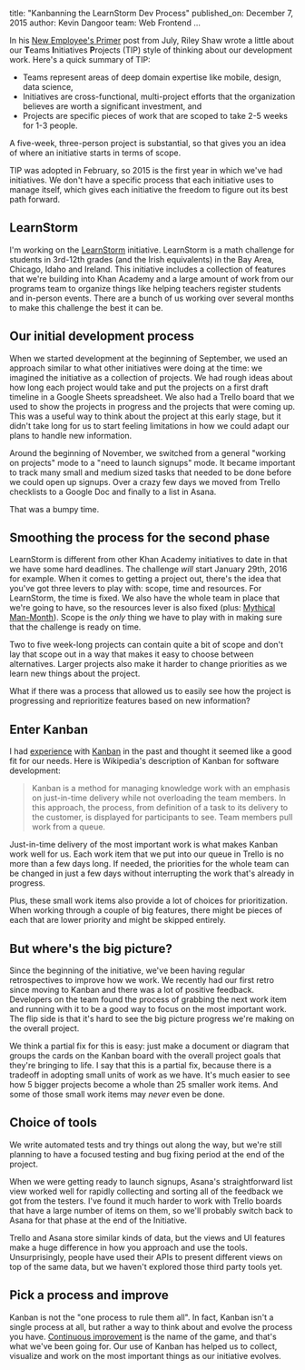 title: "Kanbanning the LearnStorm Dev Process"
published_on: December 7, 2015
author: Kevin Dangoor
team: Web Frontend
...

In his [New Employee's Primer](http://engineering.khanacademy.org/posts/new-employees-primer.htm)
post from July, Riley Shaw wrote a little about our **T**eams **I**nitiatives
**P**rojects (TIP) style of thinking about our development work. Here's a quick
summary of TIP:

* Teams represent areas of deep domain expertise like mobile, design,
  data science,
* Initiatives are cross-functional, multi-project efforts that the
  organization believes are worth a significant investment, and
* Projects are specific pieces of work that are scoped to take 2-5 weeks for
  1-3 people.

A five-week, three-person project is substantial, so that gives you
an idea of where an initiative starts in terms of scope.

TIP was adopted in February, so 2015 is the first year in which we've had
initiatives. We don't have a specific process that each initiative uses
to manage itself, which gives each initiative the freedom to figure out its
best path forward.

## LearnStorm

I'm working on the [LearnStorm](http://learnstorm2016.org) initiative.
LearnStorm is a math challenge for students in 3rd-12th grades (and the
Irish equivalents) in the Bay Area, Chicago, Idaho and Ireland. This
initiative includes a collection of features that we're building into Khan
Academy and a large amount of work from our programs team to organize things
like helping teachers register students and in-person events. There are a bunch
of us working over several months to make this challenge the best it can be.

## Our initial development process

When we started development at the beginning of September, we used
an approach similar to what other initiatives were doing at the time:
we imagined the initiative as a collection of projects. We had rough ideas
about how long each project would take and put the projects on a first draft
timeline in a Google Sheets spreadsheet. We also had a Trello board that we
used to show the projects in progress and the projects that were coming up.
This was a useful way to think about the project at this early stage, but
it didn't take long for us to start feeling limitations in how we could adapt
our plans to handle new information.

Around the beginning of November, we switched from a general "working on
projects" mode to a "need to launch signups" mode. It became important to
track many small and medium sized tasks that needed to be done
before we could open up signups. Over a crazy few days we moved from Trello
checklists to a Google Doc and finally to a list in Asana.

That was a bumpy time.

## Smoothing the process for the second phase

LearnStorm is different from other Khan Academy initiatives to date in that we
have some hard deadlines. The challenge *will* start January 29th, 2016 for
example. When it comes to getting a project out, there's the idea that you've
got three levers to play with: scope, time and resources. For LearnStorm, the time
is fixed. We also have the whole team in place that we're going to have, so
the resources lever is also fixed (plus: [Mythical Man-Month](https://en.wikipedia.org/wiki/The_Mythical_Man-Month)).
Scope is the *only* thing we have to play with in making sure that the
challenge is ready on time.

Two to five week-long projects can contain quite a bit of scope and don't
lay that scope out in a way that makes it easy to choose between alternatives.
Larger projects also make it harder to change priorities as we learn new things
about the project.

What if there was a process that allowed us to easily see how the project is
progressing and reprioritize features based on new information?

## Enter Kanban

I had [experience](http://www.blueskyonmars.com/2014/02/18/bracketsscrumtokanban/) 
with [Kanban](https://en.wikipedia.org/wiki/Kanban_%28development%29) in the
past and thought it seemed like a good fit for our needs. Here is Wikipedia's
description of Kanban for software development:

> Kanban is a method for managing knowledge work with an emphasis on just-in-time delivery while not overloading the team members. In this approach, the process, from definition of a task to its delivery to the customer, is displayed for participants to see. Team members pull work from a queue.

Just-in-time delivery of the most important work is what makes Kanban work well for us.
Each work item that we put into our queue in Trello is no more than a few days
long. If needed, the priorities for the whole team can be changed in just a few
days without interrupting the work that's already in progress.

Plus, these small work items also provide a lot of choices for prioritization.
When working through a couple of big features, there might be pieces of each
that are lower priority and might be skipped entirely.

## But where's the big picture?

Since the beginning of the initiative, we've been having regular retrospectives
to improve how we work. We recently had our first retro since moving to Kanban
and there was a lot of positive feedback. Developers on the team found the
process of grabbing the next work item and running with it to be a good way to
focus on the most important work. The flip side is that it's hard to see the
big picture progress we're making on the overall project.

We think a partial fix for this is easy: just make a document or diagram that
groups the cards on the Kanban board with the overall project goals that
they're bringing to life. I say that this is a partial fix, because there is
a tradeoff in adopting small units of work as we have. It's much easier to
see how 5 bigger projects become a whole than 25 smaller work items. And some
of those small work items may *never* even be done.

## Choice of tools

We write automated tests and try things out along the way, but we're
still planning to have a focused testing and bug fixing period at the end of
the project.

When we were getting ready to launch signups, Asana's straightforward list
view worked well for rapidly collecting and sorting all of the feedback we
got from the testers. I've found it much harder to work with Trello boards
that have a large number of items on them, so we'll probably switch back
to Asana for that phase at the end of the Initiative.

Trello and Asana store similar kinds of data, but the views and UI features
make a huge difference in how you approach and use the tools. Unsurprisingly,
people have used their APIs to present different views on top of the same
data, but we haven't explored those third party tools yet.

## Pick a process and improve

Kanban is not the "one process to rule them all". In fact, Kanban isn't 
a single process at all, but rather a way to think about and evolve
the process you have. [Continuous improvement](https://visualstudiomagazine.com/articles/2013/06/01/continuous-improvement-and-the-agile-restrospective.aspx)
is the name of the game, and that's what we've been going for.
Our use of Kanban has helped us to collect, visualize and work on the most
important things as our initiative evolves.

